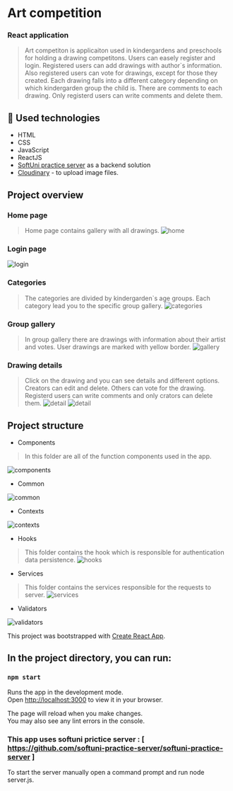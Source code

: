 # Art competition

### React application


> Art competiton is applicaiton used in kindergardens and preschools for holding a drawing competitons. Users can easely register and login.
> Registered users can add drawings with author`s information. Also registered users can vote for drawings, except for those they created.
> Еach drawing falls into a different category depending on which kindergarden group the child is.
> There are comments to each drawing. Only registerd users can write comments and delete them.


## :hammer: Used technologies
* HTML
* CSS
* JavaScript 
* ReactJS
* [SoftUni practice server](https://github.com/softuni-practice-server/softuni-practice-server) as a backend solution
* [Cloudinary](https://console.cloudinary.com/) - to upload image files.


## Project overview

### Home page
> Home page contains gallery with all drawings.
![home](https://user-images.githubusercontent.com/85222435/227804340-5344bbad-fff5-49bd-9000-613a0d7fa126.png)


### Login page

![login](https://user-images.githubusercontent.com/85222435/227804353-e070fdcf-b3ac-4f71-bea6-13aae398a070.png)

### Categories
>The categories are divided by kindergarden`s age groups. 
>Each category lead you to the specific group gallery.
![categories](https://user-images.githubusercontent.com/85222435/227804381-6d481cfb-293c-4274-b436-ecc8b7eb138f.png)


### Group gallery
>In group gallery there are drawings with information about their artist and votes.
>User drawings are marked with yellow border.
![gallery](https://user-images.githubusercontent.com/85222435/227804390-033aa15c-7090-4f35-8942-476ce771691b.png)

### Drawing details
>Click on the drawing and you can see details and different options. 
>Creators can edit and delete. Others can vote for the drawing.
>Registerd users can write comments and only crators can delete them.
![detail](https://user-images.githubusercontent.com/85222435/227804395-34b5e754-14a2-428b-b7d3-94f866832918.png)
![detail](https://user-images.githubusercontent.com/85222435/227804400-f4f48351-27b3-4073-8a5c-6db12e1c18e5.png)


## Project structure

- Components
>In this folder are all of the function components used in the app.

![components](https://user-images.githubusercontent.com/85222435/227801576-f9ee83e6-1dd7-4896-bc6c-1b56b91c57a0.png)

- Common

![common](https://user-images.githubusercontent.com/85222435/227802106-3f5e235f-da85-4b39-abd6-c1ae78d79546.png)

- Contexts

![contexts](https://user-images.githubusercontent.com/85222435/227802173-fa36b417-9fbe-48fc-8078-c6a0879ebf52.png)

- Hooks
>This folder contains the hook which is responsible for authentication data persistence.
![hooks](https://user-images.githubusercontent.com/85222435/227802183-f4ed33e3-cc24-4593-bbb0-5cb810a6d531.png)

- Services
>This folder contains the services responsible for the requests to server.
![services](https://user-images.githubusercontent.com/85222435/227802200-d9a01dbd-ac4a-4278-bc68-16c4591f716d.png)

- Validators

![validators](https://user-images.githubusercontent.com/85222435/227802210-f4c380fc-172a-4c9b-bee9-e078584c950b.png)

This project was bootstrapped with [Create React App](https://github.com/facebook/create-react-app).

##  In the project directory, you can run:
### `npm start`

Runs the app in the development mode.\
Open [http://localhost:3000](http://localhost:3000) to view it in your browser.

The page will reload when you make changes.\
You may also see any lint errors in the console.


### This app uses softuni prictice server : [ https://github.com/softuni-practice-server/softuni-practice-server ]

To start the server manually open a command prompt and run node server.js.